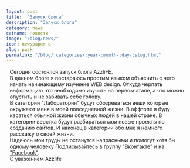 ```yaml
---
layout: post
title:  "Запуск блога"
description: "Запуск блога"
category: news 
catname: Новости
image: "/blog/news/"
icon: newspaper-o
slug: pusk
permalink: "/blog/:categories/:year-:month-:day-:slug.html"
---
```

<p style=" padding: 0 10px;" >Сегодня состоялся запуск блога AzzliFE.<br>  
В данном блоге я постараюсь простым языком объяснить с чего начать начинающему изучение WEB design. Откуда черпать информацию что необходимо изучить на первом этапе, а что можно опустить и не забивать себе голову.<br>  
В категории "Лаборатория" будут обозреваться вещи которые окружают меня в моей повседневной жизни. В оффтопе я буду касаться обычной жизни обычных людей в нашей стране. В категории верстка будут разбираться мои новые проекты по созданию сайтов. И наконец в категории обо мне я немного расскажу о своей жизни.<br>  
Надеюсь мои труды не останутся напрасными и помогут хотя бы одному человеку  
Подписывайтесь в группу <a href="https://vk.com/club140452282">"Вконтакте"</a> и на <a href="https://www.facebook.com/groups/1855632634650039/">"Facebook"</a>.<br>
С уважением Azzlife<p>

